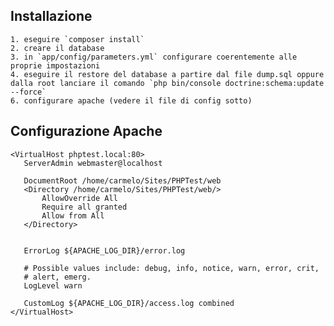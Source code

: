 ## Installazione

	1. eseguire `composer install`
	2. creare il database
	3. in `app/config/parameters.yml` configurare coerentemente alle proprie impostazioni
	4. eseguire il restore del database a partire dal file dump.sql oppure dalla root lanciare il comando `php bin/console doctrine:schema:update --force`
 	6. configurare apache (vedere il file di config sotto)

 ## Configurazione Apache

 ```
 <VirtualHost phptest.local:80>
	ServerAdmin webmaster@localhost

	DocumentRoot /home/carmelo/Sites/PHPTest/web
	<Directory /home/carmelo/Sites/PHPTest/web/>
		AllowOverride All
        Require all granted
        Allow from All
	</Directory>


	ErrorLog ${APACHE_LOG_DIR}/error.log

	# Possible values include: debug, info, notice, warn, error, crit,
	# alert, emerg.
	LogLevel warn

	CustomLog ${APACHE_LOG_DIR}/access.log combined
</VirtualHost>

```
